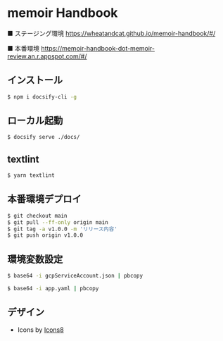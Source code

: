 # memoir Handbook

■ ステージング環境
https://wheatandcat.github.io/memoir-handbook/#/

■ 本番環境
https://memoir-handbook-dot-memoir-review.an.r.appspot.com/#/

## インストール

```bash
$ npm i docsify-cli -g
```


## ローカル起動


```bash
$ docsify serve ./docs/
```

## textlint


```bash
$ yarn textlint
```

## 本番環境デプロイ

```bash
$ git checkout main
$ git pull --ff-only origin main
$ git tag -a v1.0.0 -m 'リリース内容'
$ git push origin v1.0.0
```

## 環境変数設定


```bash
$ base64 -i gcpServiceAccount.json | pbcopy
```

```bash
$ base64 -i app.yaml | pbcopy
```




## デザイン
 - Icons by [Icons8](https://icons8.jp/)